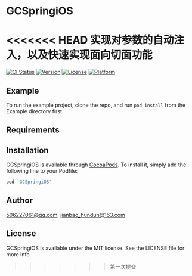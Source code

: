 # GCSpringiOS
<<<<<<< HEAD
实现对参数的自动注入，以及快速实现面向切面功能
=======

[![CI Status](https://img.shields.io/travis/506227061@qq.com/GCSpringiOS.svg?style=flat)](https://travis-ci.org/506227061@qq.com/GCSpringiOS)
[![Version](https://img.shields.io/cocoapods/v/GCSpringiOS.svg?style=flat)](https://cocoapods.org/pods/GCSpringiOS)
[![License](https://img.shields.io/cocoapods/l/GCSpringiOS.svg?style=flat)](https://cocoapods.org/pods/GCSpringiOS)
[![Platform](https://img.shields.io/cocoapods/p/GCSpringiOS.svg?style=flat)](https://cocoapods.org/pods/GCSpringiOS)

## Example

To run the example project, clone the repo, and run `pod install` from the Example directory first.

## Requirements

## Installation

GCSpringiOS is available through [CocoaPods](https://cocoapods.org). To install
it, simply add the following line to your Podfile:

```ruby
pod 'GCSpringiOS'
```

## Author

506227061@qq.com, jianbao_hundun@163.com

## License

GCSpringiOS is available under the MIT license. See the LICENSE file for more info.
>>>>>>> 第一次提交
